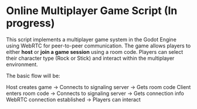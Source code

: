 # Online Multiplayer Game Script (In progress)

This script implements a multiplayer game system in the Godot Engine using WebRTC for peer-to-peer communication. The game allows players to either **host** or **join a game session** using a room code. Players can select their character type (Rock or Stick) and interact within the multiplayer environment.



The basic flow will be:

Host creates game → Connects to signaling server → Gets room code
Client enters room code → Connects to signaling server → Gets connection info
WebRTC connection established → Players can interact
